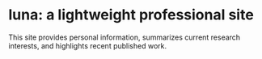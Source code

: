 # luna: a lightweight professional site

This site provides personal information, summarizes current research interests, and highlights recent published work.
